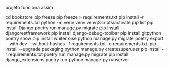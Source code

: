 projeto funciona assim 

cd bookstore
pip freeze
pip freeze > requirements.txt
pip install -r requirements.txt
python -m venv venv
venv\Scripts\activate
pip list
pip install Django
poetry run manage.py migrate
pip install djangorestframework
pip install django-debug-toolbar
pip install gitpython
poetry show
pip install whitenoise
python manage.py migrate
poetry export --with dev --without-hashes -f requirements.txt -o requirements.txt.
pip install --upgrade packaging 
python manage.py createsuperuser
pip install -r requirements.txt
poetry run manage.py migrate
pip install django_extensions
poetry run python manage.py runserver
